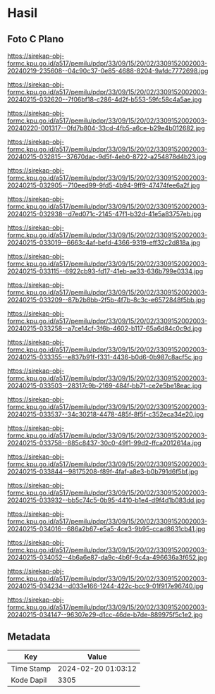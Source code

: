 # Hasil

## Foto C Plano

https://sirekap-obj-formc.kpu.go.id/a517/pemilu/pdpr/33/09/15/20/02/3309152002003-20240219-235608--04c90c37-0e85-4688-8204-9afdc7772698.jpg

https://sirekap-obj-formc.kpu.go.id/a517/pemilu/pdpr/33/09/15/20/02/3309152002003-20240215-032620--7f06bf18-c286-4d2f-b553-59fc58c4a5ae.jpg

https://sirekap-obj-formc.kpu.go.id/a517/pemilu/pdpr/33/09/15/20/02/3309152002003-20240220-001317--0fd7b804-33cd-4fb5-a6ce-b29e4b012682.jpg

https://sirekap-obj-formc.kpu.go.id/a517/pemilu/pdpr/33/09/15/20/02/3309152002003-20240215-032815--37670dac-9d5f-4eb0-8722-a254878d4b23.jpg

https://sirekap-obj-formc.kpu.go.id/a517/pemilu/pdpr/33/09/15/20/02/3309152002003-20240215-032905--710eed99-9fd5-4b94-9ff9-47474fee6a2f.jpg

https://sirekap-obj-formc.kpu.go.id/a517/pemilu/pdpr/33/09/15/20/02/3309152002003-20240215-032938--d7ed071c-2145-47f1-b32d-41e5a83757eb.jpg

https://sirekap-obj-formc.kpu.go.id/a517/pemilu/pdpr/33/09/15/20/02/3309152002003-20240215-033019--6663c4af-befd-4366-9319-eff32c2d818a.jpg

https://sirekap-obj-formc.kpu.go.id/a517/pemilu/pdpr/33/09/15/20/02/3309152002003-20240215-033115--6922cb93-fd17-41eb-ae33-636b799e0334.jpg

https://sirekap-obj-formc.kpu.go.id/a517/pemilu/pdpr/33/09/15/20/02/3309152002003-20240215-033209--87b2b8bb-2f5b-4f7b-8c3c-e6572848f5bb.jpg

https://sirekap-obj-formc.kpu.go.id/a517/pemilu/pdpr/33/09/15/20/02/3309152002003-20240215-033258--a7ce14cf-3f6b-4602-b117-65a6d84c0c9d.jpg

https://sirekap-obj-formc.kpu.go.id/a517/pemilu/pdpr/33/09/15/20/02/3309152002003-20240215-033355--e837b91f-f331-4436-b0d6-0b987c8acf5c.jpg

https://sirekap-obj-formc.kpu.go.id/a517/pemilu/pdpr/33/09/15/20/02/3309152002003-20240215-033503--28317c9b-2169-484f-bb71-ce2e5be18eac.jpg

https://sirekap-obj-formc.kpu.go.id/a517/pemilu/pdpr/33/09/15/20/02/3309152002003-20240215-033537--34c30218-4478-485f-8f5f-c352eca34e20.jpg

https://sirekap-obj-formc.kpu.go.id/a517/pemilu/pdpr/33/09/15/20/02/3309152002003-20240215-033758--885c8437-30c0-49f1-99d2-ffca2012614a.jpg

https://sirekap-obj-formc.kpu.go.id/a517/pemilu/pdpr/33/09/15/20/02/3309152002003-20240215-033844--98175208-f89f-4faf-a8e3-b0b791d6f5bf.jpg

https://sirekap-obj-formc.kpu.go.id/a517/pemilu/pdpr/33/09/15/20/02/3309152002003-20240215-033932--bb5c74c5-0b95-4410-b1e4-d9f4d1b083dd.jpg

https://sirekap-obj-formc.kpu.go.id/a517/pemilu/pdpr/33/09/15/20/02/3309152002003-20240215-034016--686a2b67-e5a5-4ce3-9b95-ccad8631cb41.jpg

https://sirekap-obj-formc.kpu.go.id/a517/pemilu/pdpr/33/09/15/20/02/3309152002003-20240215-034052--4b6a6e87-da9c-4b6f-9c4a-496636a3f652.jpg

https://sirekap-obj-formc.kpu.go.id/a517/pemilu/pdpr/33/09/15/20/02/3309152002003-20240215-034234--d033e166-1244-422c-bcc9-01f917e96740.jpg

https://sirekap-obj-formc.kpu.go.id/a517/pemilu/pdpr/33/09/15/20/02/3309152002003-20240215-034147--96307e29-d1cc-46de-b7de-889975f5c1e2.jpg


## Metadata

| Key        | Value               |
| ---------- | ------------------- |
| Time Stamp | 2024-02-20 01:03:12 |
| Kode Dapil | 3305                |



